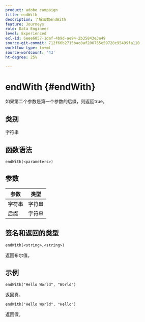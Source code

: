 ```yaml
---
product: adobe campaign
title: endWith
description: 了解函数endWith
feature: Journeys
role: Data Engineer
level: Experienced
exl-id: 6eee6057-1daf-4b9d-ae94-2b35843e3a49
source-git-commit: 712f66b2715bac0af206755e59728c95499fa110
workflow-type: tm+mt
source-wordcount: '43'
ht-degree: 25%

---
```


# endWith {#endWith}

如果第二个参数是第一个参数的后缀，则返回true。

## 类别

字符串

## 函数语法

`endWith(<parameters>)`

## 参数

| 参数 | 类型 |
|-----------|------------------|
| 字符串 | 字符串 |
| 后缀 | 字符串 |

## 签名和返回的类型

`endWith(<string>,<string>)`

返回布尔值。

## 示例

`endWith("Hello World", "World")`

返回真。

`endWith("Hello World", "Hello")`

返回假。
